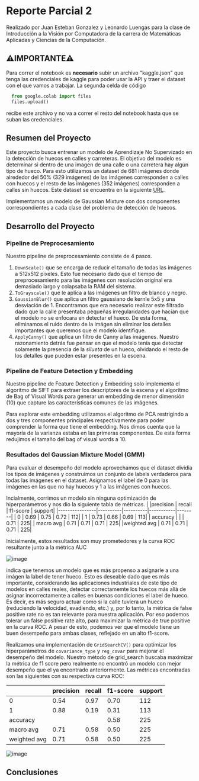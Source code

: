 # Reporte Parcial 2
Realizado por Juan Esteban Gonzalez y Leonardo Luengas para la clase de Introducción a la Visión por Computadora de la carrera de Matemáticas Aplicadas y Ciencias de la Computación.

## ⚠️IMPORTANTE⚠️
Para correr el notebook es **necesario** subir un archivo "kaggle.json" que tenga las credenciales de kaggle para poder usar la API y traer el dataset con el que vamos a trabajar. La segunda celda de código
  ```python
    from google.colab import files
    files.upload()
  ```
recibe este archivo y no va a correr el resto del notebook hasta que se suban las credenciales.
## Resumen del Proyecto
Este proyecto busca entrenar un modelo de Aprendizaje No Supervizado en la detección de huecos en calles y carreteras. El objetivo del modelo es determinar si dentro de una imagen de una calle o una carretera hay algún tipo de hueco. Para esto utilizamos un dataset de 681 imágenes donde alrededor del 50% (329 imágenes) de las imágenes corresponden a calles con huecos y el resto de las imágenes (352 imágenes) corresponden a calles sin huecos. Este dataset se encuentra en la siguiente [URL](https://www.kaggle.com/datasets/atulyakumar98/pothole-detection-dataset).

Implementamos un modelo de Gaussian Mixture con dos componentes correspondientes a cada clase del problema de detección de huecos. 

## Desarrollo del Proyecto
### Pipeline de Preprocesamiento
Nuestro pipeline de preprocesamiento consiste de 4 pasos.
1. ``DownScale()`` que se encarga de reducir el tamaño de todas las imágenes a 512x512 pixeles. Esto fue necesario dado que el tiempo de preprocesamiento para las imágenes con resolución original era demasiado largo y colapsaba la RAM del sistema.
2. ``ToGrayscale()`` que le aplica a las imágenes un filtro de blanco y negro.
3. ``GaussianBlur()`` que aplica un filtro gaussiano de kernle 5x5 y una desviación de 1. Encontramos que era necesario realizar este filtrado dado que la calle presentaba pequeñas irregularidades que hacían que el modelo no se enfocara en detectar el hueco. De esta forma, eliminamos el ruido dentro de la imágen sin eliminar los detalles importantes que queremos que el modelo identifique.
4. ``ApplyCanny()`` que aplica un filtro de Canny a las imágenes. Nuestro razonamiento detrás fue pensar en que el modelo tenía que detectar solamente la presencia de la *silueta* de un hueco, olvidando el resto de los detalles que pueden estar presentes en la escena.
### Pipeline de Feature Detection y Embedding
Nuestro pipeline de Feature Detection y Embedding solo implementa el algoritmo de SIFT para extraer los descriptores de la escena y el algoritmo de Bag of Visual Words para generar un embedding de menor dimensión (10) que capture las características comunes de las imágenes.

Para explorar este embedding utilizamos el algoritmo de PCA restrigindo a dos y tres componentes principales respectivamente para poder comprender la forma que tiene el embedding. Nos dimos cuenta que la mayoría de la varianza estaba en las primeras componentes. De esta forma redujimos el tamaño del bag of visual words a 10.
### Resultados del Gaussian Mixture Model (GMM)
Para evaluar el desempeño del modelo aprovechamos que el dataset dividia los tipos de imágenes y construimos un conjunto de labels verdaderos para todas las imágenes en el dataset. Asignamos el label de 0 para las imágenes en las que no hay huecos y 1 a las imágenes con huecos.

Incialmente, corrimos un modelo sin ninguna optimización de hiperparámetros y nos dio la siguiente tabla de métricas.
|                |precision  |  recall | f1-score  | support|
|----------------|----------|----------|-----------|--------|
|          0    |   0.69  |    0.75  |    0.72  |     112|
|           1    |   0.73   |   0.66   |   0.69     |  113|
|    accuracy    |          |          |   0.71   |    225|
|   macro avg     |  0.71    |  0.71   |   0.71      | 225|
|weighted avg     |  0.71    |  0.71    |  0.71     |  225|

Inicialmente, estos resultados son muy prometedores y la curva ROC resultante junto a la métrica AUC

![image](https://github.com/user-attachments/assets/1554b809-6f9d-42a3-9a4b-ee87c3b16055)

indica que tenemos un modelo que es más propenso a asignarle a una imágen la label de tener hueco. Esto es deseable dado que es más importante, considerando las aplicaciones industriales de este tipo de modelos en calles reales, detectar correctamemte los huecos más allá de asignar incorrectamente a calles en buenas condiciones el label de hueco. Es decir, es más seguro actuar como si la calle tuviera un hueco (reduciendo la velocidad, evadiendo, etc.) y, por lo tanto, la métrica de false positive rate no es tan relevante para nuestra aplicación. Por eso podemos tolerar un false positive rate alto, para maximizar la métrica de true positive en la curva ROC. A pesar de esto, podemos ver que el modelo tiene un buen desempeño para ambas clases, reflejado en un alto f1-score.

Realizamos una implementación de ``GridSearchCV()`` para optimizar los hiperparámetros de ``covariance_type`` y ``reg_covar`` para mejorar el desempeño del modelo. Nuestro método de grid_search buscaba maximizar la métrica de f1 score pero realmente no encontró un modelo con mejor desempeño que el ya encontrado anteriormente. Las métricas encontradas son las siguientes con su respectiva curva ROC:

|                |precision  |  recall | f1-score  | support|
|----------------|----------|----------|-----------|--------|
|          0    |   0.54  |    0.97  |    0.70  |     112|
|           1    |   0.88   |   0.19   |   0.31     |  113|
|    accuracy    |          |          |   0.58   |    225|
|   macro avg     |  0.71    |  0.58   |   0.50      | 225|
|weighted avg     |  0.71    |  0.58    |  0.50     |  225|

![image](https://github.com/user-attachments/assets/5ba1f76a-a4b1-43a1-9809-ea416ef88387)


## Conclusiones
